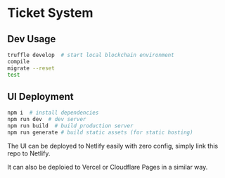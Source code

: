 # Ticket System

## Dev Usage

```bash
truffle develop  # start local blockchain environment
compile
migrate --reset
test
```



## UI Deployment

```bash
npm i  # install dependencies
npm run dev  # dev server
npm run build  # build production server
npm run generate # build static assets (for static hosting)
```

The UI can be deployed to Netlify easily with zero config, simply link this repo to Netlify.

It can also be deploied to Vercel or Cloudflare Pages in a similar way.
